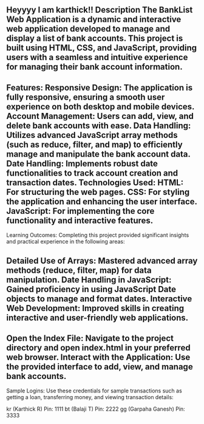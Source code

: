 Heyyyy I am karthick!! 
Description
The BankList Web Application is a dynamic and interactive web application developed to manage and display a list of bank accounts. This project is built using HTML, CSS, and JavaScript, providing users with a seamless and intuitive experience for managing their bank account information.
----------------------------------------------------------------------------------------------------------
Features:
Responsive Design: The application is fully responsive, ensuring a smooth user experience on both desktop and mobile devices.
Account Management: Users can add, view, and delete bank accounts with ease.
Data Handling: Utilizes advanced JavaScript array methods (such as reduce, filter, and map) to efficiently manage and manipulate the bank account data.
Date Handling: Implements robust date functionalities to track account creation and transaction dates.
Technologies Used:
HTML: For structuring the web pages.
CSS: For styling the application and enhancing the user interface.
JavaScript: For implementing the core functionality and interactive features.
----------------------------------------------------------------------------------------------------------
Learning Outcomes:
Completing this project provided significant insights and practical experience in the following areas:

Detailed Use of Arrays: Mastered advanced array methods (reduce, filter, map) for data manipulation.
Date Handling in JavaScript: Gained proficiency in using JavaScript Date objects to manage and format dates.
Interactive Web Development: Improved skills in creating interactive and user-friendly web applications.
----------------------------------------------------------------------------------------------------------
Open the Index File: Navigate to the project directory and open index.html in your preferred web browser.
Interact with the Application: Use the provided interface to add, view, and manage bank accounts.
----------------------------------------------------------------------------------------------------------
Sample Logins:
Use these credentials for sample transactions such as getting a loan, transferring money, and viewing transaction details:

kr (Karthick R)
Pin: 1111
bt (Balaji T)
Pin: 2222
gg (Garpaha Ganesh)
Pin: 3333
